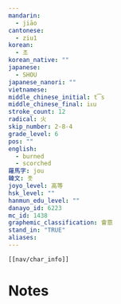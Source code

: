 ```yaml
---
mandarin:
  - jiāo
cantonese:
  - ziu1
korean:
  - 초
korean_native: ""
japanese:
  - SHOU
japanese_nanori: ""
vietnamese:
middle_chinese_initial: t͡s
middle_chinese_final: iᴇu
stroke_count: 12
radical: 火
skip_number: 2-8-4
grade_level: 6
pos: ""
english:
  - burned
  - scorched
羅馬字: jou
韓文: 좃
joyo_level: 高等
hsk_level: ""
hanmun_edu_level: ""
danayo_id: 6223
mc_id: 1438
graphemic_classification: 會意
stand_in: "TRUE"
aliases:
---
```

```meta-bind-embed
[[nav/char_info]]
```

# Notes
